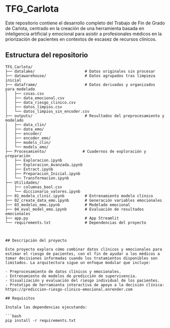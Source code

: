 # TFG_Carlota

Este repositorio contiene el desarrollo completo del Trabajo de Fin de Grado de Carlota, centrado en la creación de una herramienta basada en inteligencia artificial y emocional para asistir a profesionales médicos en la priorización de pacientes en contextos de escasez de recursos clínicos.

## Estructura del repositorio

```text
TFG_Carlota/
├── datalake/                      # Datos originales sin procesar
├── datawarehouse/                 # Datos agrupados tras limpieza inicial
├── dataframe/                     # Datos derivados y organizados para modelado
│   ├── cosas.csv
│   ├── data_emocional.csv
│   ├── data_riesgo_clinico.csv
│   ├── datos_limpios.csv
│   └── datos_limpios_sin_encoder.csv
├── outputs/                       # Resultados del preprocesamiento y modelado
│   ├── data_clin/
│   ├── data_emo/
│   ├── encoder/
│   ├── encoder_emo/
│   ├── models_clin/
│   └── models_emo/
├── Procesamiento/                # Cuadernos de exploración y preparación
│   ├── Exploracion.ipynb
│   ├── Exploracion_Avanzada.ipynb
│   ├── Extract.ipynb
│   ├── Preparacion_Inicial.ipynb
│   └── Transformacion.ipynb
├── Utilidades/
│   ├── columnas_bool.csv
│   └── diccionario_valores.ipynb
├── 01_modelo_clinic.ipynb         # Entrenamiento modelo clínico
├── 02_create_data_emo.ipynb       # Generación variables emocionales
├── 03_modelos_emo.ipynb           # Modelado emocional
├── 04_eval_model_emo.ipynb        # Evaluación de resultados emocionales
├── app.py                         # App Streamlit
└── requirements.txt               # Dependencias del proyecto



## Descripción del proyecto

Este proyecto explora cómo combinar datos clínicos y emocionales para estimar el riesgo de pacientes, con el fin de ayudar a los médicos a tomar decisiones informadas cuando los tratamientos disponibles son limitados. La arquitectura sigue un enfoque modular que incluye:

- Preprocesamiento de datos clínicos y emocionales.
- Entrenamiento de modelos de predicción de supervivencia.
- Visualización y evaluación del riesgo individual de los pacientes.
- Prototipo de herramienta interactiva de apoyo a la decisión clínica: https://prediccion-riesgo-clinico-emocional.onrender.com

## Requisitos

Instala las dependencias ejecutando:

```bash
pip install -r requirements.txt
